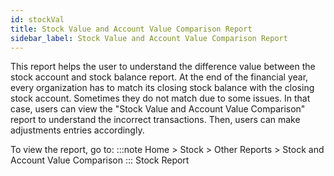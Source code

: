 ```yaml
---
id: stockVal
title: Stock Value and Account Value Comparison Report
sidebar_label: Stock Value and Account Value Comparison Report
---
```



This report helps the user to understand the difference value between the stock account and stock balance report. At the end of the financial year, every organization has to match its closing stock balance with the closing stock account. Sometimes they do not match due to some issues. In that case, users can view the "Stock Value and Account Value Comparison" report to understand the incorrect transactions. Then, users can make adjustments entries accordingly.

To view the report, go to:
:::note
Home > Stock > Other Reports > Stock and Account Value Comparison
:::
Stock Report
